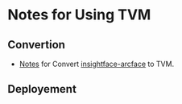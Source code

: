 # Notes for Using TVM


## Convertion

+ [Notes](./insightface/README.md) for Convert [insightface-arcface](https://github.com/deepinsight/insightface) to TVM.

## Deployement
